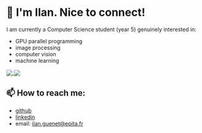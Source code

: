 # 👋 I'm Ilan. Nice to connect! 

I am currently a Computer Science student (year 5) genuinely interested in:
* GPU parallel programming
* image processing
* computer vision
* machine learning

<a href="https://github.com/anuraghazra/github-readme-stats">
  <img align="center" src="https://github-readme-stats.vercel.app/api?username=Li0nMo0se&count_private=true&show_icons=true" />
</a>
<a href="https://github.com/anuraghazra/github-readme-stats"">
  <img align="center" src="https://github-readme-stats.vercel.app/api/top-langs/?username=Li0nMo0se&hide=makefile,jupyter%20notebook,javascript,html&langs_count=4" />
</a>

## 📫 How to reach me:
* [github](https://github.com/Li0nMo0se)
* [linkedin](https://www.linkedin.com/in/ilan-guenet/?locale=en_US)
* email: ilan.guenet@epita.fr
<!--
**Li0nMo0se/Li0nMo0se** is a ✨ _special_ ✨ repository because its `README.md` (this file) appears on your GitHub profile.

Here are some ideas to get you started:

- 🔭 I’m currently working on ...
- 🌱 I’m currently learning ...
- 👯 I’m looking to collaborate on ...
- 🤔 I’m looking for help with ...
- 💬 Ask me about ...
- 📫 How to reach me: ...
- 😄 Pronouns: ...
- ⚡ Fun fact: ...
-->
